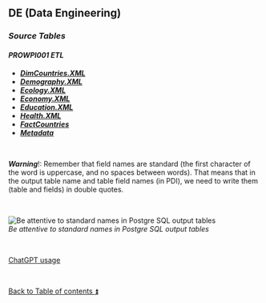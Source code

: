 ## DE (Data Engineering)

### **_Source Tables_**

#### **_PROWPI001 ETL_**

- **_[DimCountries.XML](DimCountries.XML.md)_**
- **_[Demography.XML](Demography.XML.md)_**
- **_[Ecology.XML](Ecology.XML.md)_**
- **_[Economy.XML](Economy.XML.md)_**
- **_[Education.XML](Education.XML.md)_**
- **_[Health.XML](Health.XML.md)_**
- **_[FactCountries](FactCountries.md)_**
- **_[Metadata](prowpi001_Metadata.md)_**

<p><br></p> 

**_Warning_**!: Remember that field names are standard (the first character of the word is uppercase, and no spaces between words). That means that in the output table name and table field names (in PDI), we need to write them (table and fields) in double quotes.

<p><br></p> 

![Be attentive to standard names in Postgre SQL output tables](https://i.imgur.com/bHgo76C.png)  
_Be attentive to standard names in Postgre SQL output tables_  

<p><br></p> 

[ChatGPT usage](../CHATGPT_USAGE.md)  

<p><br></p>

[Back to Table of contents :arrow_double_up:](../README.md)